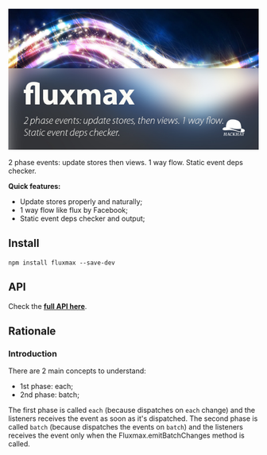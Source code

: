 ![fluxmax](./docs/repo-header.jpg)

2 phase events: update stores then views. 1 way flow. Static event deps checker.

**Quick features:**

 - Update stores properly and naturally;
 - 1 way flow like flux by Facebook;
 - Static event deps checker and output;




## Install

    npm install fluxmax --save-dev



## API

Check the **[full API here](https://cdn.rawgit.com/hackhat/fluxmax/v0.0.1/docs/jsduck/index.html)**.



## Rationale


### Introduction

There are 2 main concepts to understand:

 - 1st phase: each;
 - 2nd phase: batch;

 The first phase is called `each` (because dispatches on `each` change) and the listeners receives the event as soon as it's dispatched. The second phase is called `batch` (because dispatches the events on `batch`) and the listeners receives the event only when the Fluxmax.emitBatchChanges method is called.
